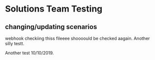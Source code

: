 # Solutions Team Testing

## changing/updating scenarios

webhook checkiing thiss fileeee shoooould be checked aagain. Another silly testt.

Another test 10/10/2019.
